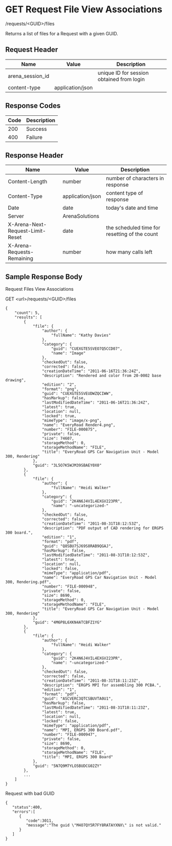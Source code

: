 # GET Request File View Associations


/requests/&lt;GUID&gt;/files

Returns a list of files for a Request with a given GUID. 

## Request Header

| Name<br> | Value<br> | Description<br> |
|  --- |  --- |  --- | 
| arena_session_id<br> |   | unique ID for session obtained from login<br> |
| content\-type<br> | application/json<br> |   |

## Response Codes

| Code<br> | Description<br> |
|  --- |  --- | 
| 200<br> | Success<br> |
| 400<br> | Failure<br> |

## Response Header

| Name<br> | Value<br> | Description<br> |
|  --- |  --- |  --- | 
| Content\-Length<br> | number<br> | number of characters in response<br> |
| Content\-Type<br> | application/json<br> | content type of response<br> |
| Date<br> | date<br> | today's date and time<br> |
| Server<br> | ArenaSolutions<br> |   |
| X\-Arena\-Next\-Request\-Limit\-Reset<br> | date<br> | the scheduled time for resetting of the count<br> |
| X\-Arena\-Requests\-Remaining<br> | number<br> | how many calls left<br> |

## Sample Response Body
Request Files View  Associations

 

GET &lt;url&gt;/requests/&lt;GUID&gt;/files

```
{
    "count": 5,
    "results": [
        {
            "file": {
                "author": {
                    "fullName": "Kathy Davies"
                },
                "category": {
                    "guid": "CUEXGTE5SVEO7Q5CCD07",
                    "name": "Image"
                },
                "checkedOut": false,
                "corrected": false,
                "creationDateTime": "2011-06-16T21:36:24Z",
                "description": "Rendered and color from 20-0002 base drawing",
                "edition": "2",
                "format": "png",
                "guid": "CUEXGTE5SVEUDWZQCIWW",
                "hasMarkup": false,
                "lastModifiedDateTime": "2011-06-16T21:36:24Z",
                "latest": true,
                "location": null,
                "locked": true,
                "mimeType": "image/x-png",
                "name": "EveryRoad Render4.png",
                "number": "FILE-000875",
                "private": false,
                "size": 74607,
                "storageMethod": 0,
                "storageMethodName": "FILE",
                "title": "EveryRoad GPS Car Navigation Unit - Model 300, Rendering"
            },
            "guid": "3L5O7K5WJM39SBAEY0X0"
        },
        {
            "file": {
                "author": {
                    "fullName": "Heidi Walker"
                },
                "category": {
                    "guid": "2K4N6J4VIL4EXGV223PR",
                    "name": "-uncategorized-"
                },
                "checkedOut": false,
                "corrected": false,
                "creationDateTime": "2011-08-31T18:12:53Z",
                "description": "PDF output of CAD rendering for ERGPS 300 board.",
                "edition": "1",
                "format": "pdf",
                "guid": "Q8SBU7SJ69S8RAB9QGAJ",
                "hasMarkup": false,
                "lastModifiedDateTime": "2011-08-31T18:12:53Z",
                "latest": true,
                "location": null,
                "locked": false,
                "mimeType": "application/pdf",
                "name": "EveryRoad GPS Car Navigation Unit - Model 300, Rendering.pdf",
                "number": "FILE-000948",
                "private": false,
                "size": 8690,
                "storageMethod": 0,
                "storageMethodName": "FILE",
                "title": "EveryRoad GPS Car Navigation Unit - Model 300, Rendering"
            },
            "guid": "4M6P8L6XKN4ATCBFZ1YG"
        },
        {
            "file": {
                "author": {
                    "fullName": "Heidi Walker"
                },
                "category": {
                    "guid": "2K4N6J4VIL4EXGV223PR",
                    "name": "-uncategorized-"
                },
                "checkedOut": false,
                "corrected": false,
                "creationDateTime": "2011-08-31T18:11:23Z",
                "description": "ERGPS MPI for assembling 300 PCBA.",
                "edition": "1",
                "format": "pdf",
                "guid": "ASCVERC3QTCSBUVTA0U1",
                "hasMarkup": false,
                "lastModifiedDateTime": "2011-08-31T18:11:23Z",
                "latest": true,
                "location": null,
                "locked": false,
                "mimeType": "application/pdf",
                "name": "MPI, ERGPS 300 Board.pdf",
                "number": "FILE-000947",
                "private": false,
                "size": 8690,
                "storageMethod": 0,
                "storageMethodName": "FILE",
                "title": "MPI, ERGPS 300 Board"
            },
            "guid": "5N7Q9M7YLO5BUDCG02ZY"
        },
        ...
    ]
}
```
Request with bad GUID

```
{  
   "status":400,
   "errors":[  
      {  
         "code":3011,
         "message":"The guid \"M4O7QY5R7FY8RATAYXNX\" is not valid."
      }
   ]
}
```
